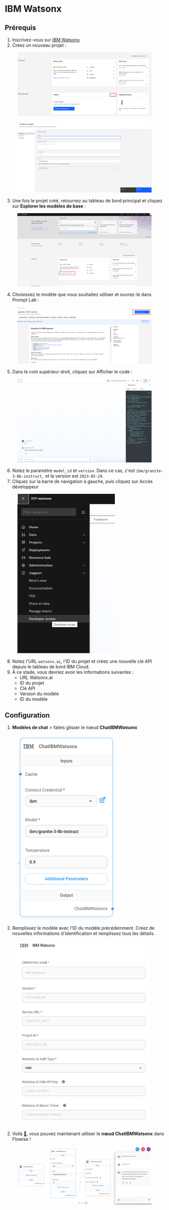 # IBM Watsonx

## Prérequis

1. Inscrivez-vous sur [IBM Watsonx](https://www.ibm.com/watsonx)
2. Créez un nouveau projet :

<figure><img src="../../../.gitbook/assets/image (238).png" alt=""><figcaption></figcaption></figure>

<figure><img src="../../../.gitbook/assets/image (239).png" alt=""><figcaption></figcaption></figure>

3. Une fois le projet créé, retournez au tableau de bord principal et cliquez sur **Explorer les modèles de base** :

<figure><img src="../../../.gitbook/assets/image (240).png" alt=""><figcaption></figcaption></figure>

4. Choisissez le modèle que vous souhaitez utiliser et ouvrez-le dans Prompt Lab :

<figure><img src="../../../.gitbook/assets/image (241).png" alt=""><figcaption></figcaption></figure>

5. Dans le coin supérieur droit, cliquez sur Afficher le code :

<figure><img src="../../../.gitbook/assets/image (242).png" alt=""><figcaption></figcaption></figure>

6. Notez le paramètre `model_id` et `version`. Dans ce cas, c'est `ibm/granite-3-8b-instruct,` et la version est `2023-05-29`.
7. Cliquez sur la barre de navigation à gauche, puis cliquez sur Accès développeur

<figure><img src="../../../.gitbook/assets/image (243).png" alt="" width="308"><figcaption></figcaption></figure>

8. Notez l'URL `watsonx.ai`, l'ID du projet et créez une nouvelle clé API depuis le tableau de bord IBM Cloud.
9. À ce stade, vous devriez avoir les informations suivantes :
   * URL Watsonx.ai
   * ID du projet
   * Clé API
   * Version du modèle
   * ID du modèle

## Configuration

1. **Modèles de chat** > faites glisser le nœud **ChatIBMWatsonx**

<figure><img src="../../../.gitbook/assets/image (244).png" alt="" width="306"><figcaption></figcaption></figure>

2. Remplissez le modèle avec l'ID du modèle précédemment. Créez de nouvelles informations d'identification et remplissez tous les détails.

<figure><img src="../../../.gitbook/assets/image (245).png" alt="" width="419"><figcaption></figcaption></figure>

2. Voilà [🎉](https://emojipedia.org/party-popper/), vous pouvez maintenant utiliser le **nœud ChatIBMWatsonx** dans Flowise !

<figure><img src="../../../.gitbook/assets/image (246).png" alt=""><figcaption></figcaption></figure>